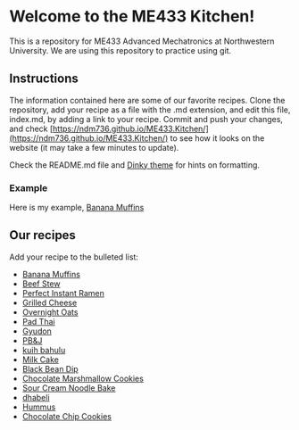 # Welcome to the ME433 Kitchen!
This is a repository for ME433 Advanced Mechatronics at Northwestern University. We are using this repository to practice using git.

## Instructions
The information contained here are some of our favorite recipes. Clone the repository, add your recipe as a file with the .md extension, and edit this file, index.md, by adding a link to your recipe. Commit and push your changes, and check [https://ndm736.github.io/ME433.Kitchen/](https://ndm736.github.io/ME433.Kitchen/) to see how it looks on the website (it may take a few minutes to update).

Check the README.md file and [Dinky theme](https://pages-themes.github.io/dinky/) for hints on formatting.

### Example
Here is my example, [Banana Muffins](./recipes/bananamuffins.html)

## Our recipes
Add your recipe to the bulleted list:
- [Banana Muffins](./recipes/bananamuffins.html) <!--- The link ends in html even though the file ends in .md -->
- [Beef Stew](./recipes/beefstew.html)
- [Perfect Instant Ramen](./recipes/perfectramen.html)
- [Grilled Cheese](./recipes/grilledcheese.html)
- [Overnight Oats](./recipes/overnightoats.html)
- [Pad Thai](./recipes/PadThai.html)
- [Gyudon](./recipes/gyudon.html)
- [PB&J](./recipes/PB&J.html)
- [kuih bahulu](./recipes/kuihbahulu.html)
- [Milk Cake](./recipes/milkcake.html)
- [Black Bean Dip](./recipes/blackbean_dip.html)
- [Chocolate Marshmallow Cookies](./recipes/chocolatemarshmallow.html)
- [Sour Cream Noodle Bake](./recipes/noodlebake.html)
- [dhabeli](./recipes/dhabeli.html)
- [Hummus](./recipes/hummus.html)
- [Chocolate Chip Cookies](./recipes/chocolatechipcookies.html)
